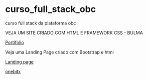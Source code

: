 # curso_full_stack_obc
curso full stack da plataforma obc


VEJA  UM SITE CRIADO COM HTML E FRAMEWORK CSS - BULMA 


<a href="https://sdias14.github.io/curso_full_stack_obc/css/bulma/criando%20portifolio/index.html"> Portifolio </a>

Veja uma Landing Page criado com Bootstrap e html 


<a href= "https://sdias14.github.io/curso_full_stack_obc/css/bootstrap/exerciciolanding/index.html"> Landing page </a>



<a href= "https://sdias14.github.io/curso_full_stack_obc/blob/main/css/bootstrap/projeto/index.html"> onebitx </a>
                                            
                                            
